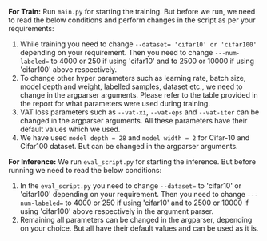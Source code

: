 **For Train:**
Run ```main.py``` for starting the training. But before we run, we need to read the below conditions and perform changes in the script as per your requirements:
1. While training you need to change ```--dataset= 'cifar10' or 'cifar100'``` depending on your requirement. Then you need to change ```---num-labeled=``` to 4000 or 250 if using 'cifar10' and to 2500 or 10000 if using 'cifar100' above respectively.
2. To change other hyper parameters such as learning rate, batch size, model depth and weight, labelled samples, dataset etc., we need to change in the argparser arguments. Please refer to the table provided in the report for what parameters were used during training.
3. VAT loss parameters such as ```--vat-xi```, ```--vat-eps``` and ```--vat-iter``` can be changed in the argparser arguments. All these parameters have their default values which we used.
4. We have used ```model depth = 28``` and  ```model width = 2``` for Cifar-10 and Cifar100 dataset. But can be changed in the argparser arguments.

**For Inference:**
We run ```eval_script.py``` for starting the inference. But before running we need to read the below conditions:
1. In the ```eval_script.py``` you need to change ```--dataset=``` to 'cifar10' or 'cifar100' depending on your requirement. Then you need to change ```---num-labeled=``` to 4000 or 250 if using 'cifar10' and to 2500 or 10000 if using 'cifar100' above respectively in the argument parser.
2. Remaining all parameters can be changed in the argparser, depending on your choice. But all have their default values and can be used as it is.
